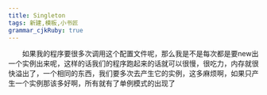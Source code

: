 ```yaml
---
title: Singleton
tags: 新建,模板,小书匠
grammar_cjkRuby: true
---
```



&emsp;&emsp;如果我的程序要很多次调用这个配置文件呢，那么我是不是每次都是要new出一个实例出来呢，这样的话我们的程序跑起来的话就可以很慢，很吃力，内存就很快溢出了，一个相同的东西，我们要多次去产生它的实例，这多麻烦啊，如果只产生一个实例那该多好啊，所有就有了单例模式的出现了
